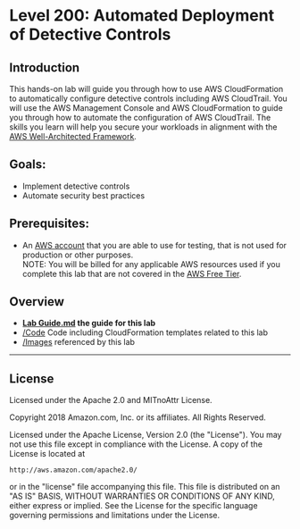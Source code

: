 # Level 200: Automated Deployment of Detective Controls

## Introduction
This hands-on lab will guide you through how to use AWS CloudFormation to automatically configure detective controls including AWS CloudTrail.
You will use the AWS Management Console and AWS CloudFormation to guide you through how to automate the configuration of AWS CloudTrail. The skills you learn will help you secure your workloads in alignment with the [AWS Well-Architected Framework](https://aws.amazon.com/architecture/well-architected/).

## Goals:
* Implement detective controls
* Automate security best practices

## Prerequisites:
* An [AWS account](https://portal.aws.amazon.com/gp/aws/developer/registration/index.html) that you are able to use for testing, that is not used for production or other purposes.  
NOTE: You will be billed for any applicable AWS resources used if you complete this lab that are not covered in the [AWS Free Tier](https://aws.amazon.com/free/).

## Overview
* **[Lab Guide.md](Lab%20Guide.md) the guide for this lab**
* [/Code](Code/) Code including CloudFormation templates related to this lab
* [/Images](Images/) referenced by this lab

***

## License
Licensed under the Apache 2.0 and MITnoAttr License. 

Copyright 2018 Amazon.com, Inc. or its affiliates. All Rights Reserved.

Licensed under the Apache License, Version 2.0 (the "License"). You may not use this file except in compliance with the License. A copy of the License is located at

    http://aws.amazon.com/apache2.0/

or in the "license" file accompanying this file. This file is distributed on an "AS IS" BASIS, WITHOUT WARRANTIES OR CONDITIONS OF ANY KIND, either express or implied. See the License for the specific language governing permissions and limitations under the License.


